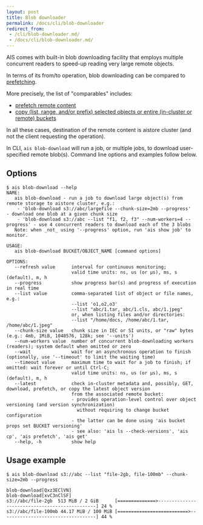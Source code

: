 ```yaml
---
layout: post
title: Blob downloader
permalink: /docs/cli/blob-downloader
redirect_from:
 - /cli/blob-downloader.md/
 - /docs/cli/blob-downloader.md/
---
```


AIS comes with built-in blob downloading facility that employs multiple concurrent readers to speed-up reading very large remote objects.

In terms of its from/to operation, blob downloading can be compared to [prefetching](/docs/cli/object.md#prefetch-objects).

More precisely, the list of "comparables" includes:
* [prefetch remote content](/docs/cli/object.md#prefetch-objects)
* [copy (list, range, and/or prefix) selected objects or entire (in-cluster or remote) buckets](/docs/cli/bucket.md#copy-list-range-andor-prefix-selected-objects-or-entire-in-cluster-or-remote-buckets)

In all these cases, destination of the remote content is aistore cluster (and not the client requesting the operation).

In CLI, `ais blob-download` will run a job, or multiple jobs, to download user-specified remote blob(s). Command line options and examples follow below.

## Options

```console
$ ais blob-download --help
NAME:
   ais blob-download - run a job to download large object(s) from remote storage to aistore cluster, e.g.:
    - 'blob-download s3://abc/largefile --chunk-size=2mb --progress'          - download one blob at a given chunk size
    - 'blob-download s3://abc --list "f1, f2, f3" --num-workers=4 --progress' - use 4 concurrent readers to download each of the 3 blobs
   Note: when _not_ using '--progress' option, run 'ais show job' to monitor.

USAGE:
   ais blob-download BUCKET/OBJECT_NAME [command options]

OPTIONS:
   --refresh value      interval for continuous monitoring;
                        valid time units: ns, us (or µs), ms, s (default), m, h
   --progress           show progress bar(s) and progress of execution in real time
   --list value         comma-separated list of object or file names, e.g.:
                        --list 'o1,o2,o3'
                        --list "abc/1.tar, abc/1.cls, abc/1.jpeg"
                        or, when listing files and/or directories:
                        --list "/home/docs, /home/abc/1.tar, /home/abc/1.jpeg"
   --chunk-size value   chunk size in IEC or SI units, or "raw" bytes (e.g.: 4mb, 1MiB, 1048576, 128k; see '--units')
   --num-workers value  number of concurrent blob-downloading workers (readers); system default when omitted or zero
   --wait               wait for an asynchronous operation to finish (optionally, use '--timeout' to limit the waiting time)
   --timeout value      maximum time to wait for a job to finish; if omitted: wait forever or until Ctrl-C;
                        valid time units: ns, us (or µs), ms, s (default), m, h
   --latest             check in-cluster metadata and, possibly, GET, download, prefetch, or copy the latest object version
                        from the associated remote bucket:
                        - provides operation-level control over object versioning (and version synchronization)
                          without requiring to change bucket configuration
                        - the latter can be done using 'ais bucket props set BUCKET versioning'
                        - see also: 'ais ls --check-versions', 'ais cp', 'ais prefetch', 'ais get'
   --help, -h           show help
```

## Usage example

```console
$ ais blob-download s3://abc --list "file-2gb, file-100mb" --chunk-size=2mb --progress

blob-download[Qxz3EClVN]
blob-download[xvC3nClSF]
s3://abc/file-2gb  513 MiB / 2 GiB      [==============>-----------------------------------------------] 24 %
s3://abc/file-100mb 44.17 MiB / 100 MiB [==========================>-----------------------------------] 44 %
```

